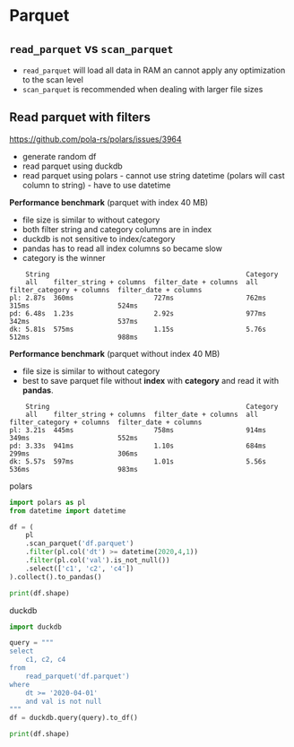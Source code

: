 # Parquet

## `read_parquet` vs `scan_parquet`
- `read_parquet` will load all data in RAM an cannot apply any optimization to the scan level
- `scan_parquet` is recommended when dealing with larger file sizes

## Read parquet with filters
https://github.com/pola-rs/polars/issues/3964
- generate random df
- read parquet using duckdb
- read parquet using polars - cannot use string datetime (polars will cast column to string) - have to use datetime

**Performance benchmark** (parquet with index 40 MB)
- file size is similar to without category
- both filter string and category columns are in index
- duckdb is not sensitive to index/category
- pandas has to read all index columns so became slow
- category is the winner
```
    String                                                 Category
    all    filter_string + columns  filter_date + columns  all    filter_category + columns  filter_date + columns
pl: 2.87s  360ms                    727ms                  762ms  315ms                      524ms
pd: 6.48s  1.23s                    2.92s                  977ms  342ms                      537ms
dk: 5.81s  575ms                    1.15s                  5.76s  512ms                      988ms
```

**Performance benchmark** (parquet without index 40 MB)
- file size is similar to without category
- best to save parquet file without **index** with **category** and read it with **pandas**.
```
    String                                                 Category
    all    filter_string + columns  filter_date + columns  all    filter_category + columns  filter_date + columns
pl: 3.21s  445ms                    758ms                  914ms  349ms                      552ms
pd: 3.33s  941ms                    1.10s                  684ms  299ms                      306ms
dk: 5.57s  597ms                    1.01s                  5.56s  536ms                      983ms
```

polars
```py
import polars as pl
from datetime import datetime

df = (
    pl
    .scan_parquet('df.parquet')
    .filter(pl.col('dt') >= datetime(2020,4,1))
    .filter(pl.col('val').is_not_null())
    .select(['c1', 'c2', 'c4'])
).collect().to_pandas()

print(df.shape)
```

duckdb
```py
import duckdb

query = """
select
    c1, c2, c4
from
    read_parquet('df.parquet')
where
    dt >= '2020-04-01'
    and val is not null
"""
df = duckdb.query(query).to_df()

print(df.shape)
```
